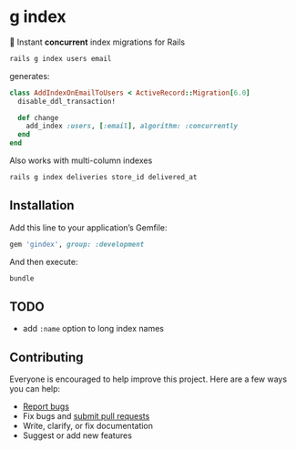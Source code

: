 # g index

:speedboat: Instant **concurrent** index migrations for Rails

```sh
rails g index users email
```

generates:

```ruby
class AddIndexOnEmailToUsers < ActiveRecord::Migration[6.0]
  disable_ddl_transaction!

  def change
    add_index :users, [:email], algorithm: :concurrently
  end
end
```

Also works with multi-column indexes

```sh
rails g index deliveries store_id delivered_at
```

## Installation

Add this line to your application’s Gemfile:

```ruby
gem 'gindex', group: :development
```

And then execute:

```sh
bundle
```

## TODO

- add `:name` option to long index names

## Contributing

Everyone is encouraged to help improve this project. Here are a few ways you can help:

- [Report bugs](https://github.com/ankane/gindex/issues)
- Fix bugs and [submit pull requests](https://github.com/ankane/gindex/pulls)
- Write, clarify, or fix documentation
- Suggest or add new features

